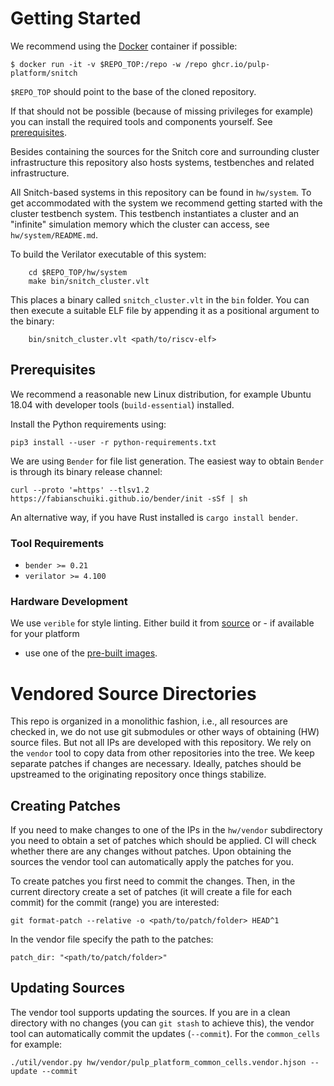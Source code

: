 # Getting Started

We recommend using the [Docker](ug/../docker.md) container if possible:

```
$ docker run -it -v $REPO_TOP:/repo -w /repo ghcr.io/pulp-platform/snitch
```

`$REPO_TOP` should point to the base of the cloned repository.

If that should not be possible (because of missing privileges for example) you
can install the required tools and components yourself. See [prerequisites]( Prerequisites).

Besides containing the sources for the Snitch core and surrounding cluster
infrastructure this repository also hosts systems, testbenches and related
infrastructure.

All Snitch-based systems in this repository can be found in `hw/system`. To get
accommodated with the system we recommend getting started with the cluster
testbench system. This testbench instantiates a cluster and an "infinite"
simulation memory which the cluster can access, see `hw/system/README.md`.

To build the Verilator executable of this system:

```
    cd $REPO_TOP/hw/system
    make bin/snitch_cluster.vlt
```

This places a binary called `snitch_cluster.vlt` in the `bin` folder. You can
then execute a suitable ELF file by appending it as a positional argument to the
binary:

```
    bin/snitch_cluster.vlt <path/to/riscv-elf>
```

## Prerequisites

We recommend a reasonable new Linux distribution, for example Ubuntu 18.04 with
developer tools (`build-essential`) installed.

Install the Python requirements using:

```
pip3 install --user -r python-requirements.txt
```

We are using `Bender` for file list generation. The easiest way to obtain
`Bender` is through its binary release channel:

```
curl --proto '=https' --tlsv1.2 https://fabianschuiki.github.io/bender/init -sSf | sh
```

An alternative way, if you have Rust installed is `cargo install bender`.

### Tool Requirements

- `bender >= 0.21`
- `verilator >= 4.100`

### Hardware Development

We use `verible` for style linting. Either build it from
[source](https://github.com/google/verible) or - if available for your platform
- use one of the [pre-built images](https://github.com/google/verible/releases).

# Vendored Source Directories

This repo is organized in a monolithic fashion, i.e., all resources are checked
in, we do not use git submodules or other ways of obtaining (HW) source files.
But not all IPs are developed with this repository. We rely on the `vendor` tool
to copy data from other repositories into the tree. We keep separate patches if
changes are necessary. Ideally, patches should be upstreamed to the originating
repository once things stabilize.

## Creating Patches

If you need to make changes to one of the IPs in the `hw/vendor` subdirectory
you need to obtain a set of patches which should be applied. CI will check
whether there are any changes without patches. Upon obtaining the sources the
vendor tool can automatically apply the patches for you.

To create patches you first need to commit the changes. Then, in the current
directory create a set of patches (it will create a file for each commit) for
the commit (range) you are interested:

```
git format-patch --relative -o <path/to/patch/folder> HEAD^1
```

In the vendor file specify the path to the patches:

```
patch_dir: "<path/to/patch/folder>"
```

## Updating Sources

The vendor tool supports updating the sources. If you are in a clean directory
with no changes (you can `git stash` to achieve this), the vendor tool can
automatically commit the updates (`--commit`). For the `common_cells` for
example:

```
./util/vendor.py hw/vendor/pulp_platform_common_cells.vendor.hjson --update --commit
```
